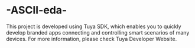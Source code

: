# -ASCII-eda-
This project is developed using Tuya SDK, which enables you to quickly develop branded apps connecting and controlling smart scenarios of many devices.  For more information, please check Tuya Developer Website. 
